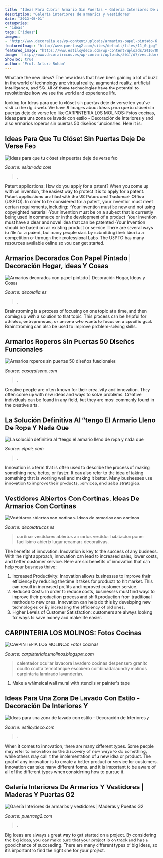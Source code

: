 ```yaml
---
title: "Ideas Para Cubrir Armario Sin Puertas ~ Galería Interiores De Armarios Y Vestidores"
description: "Galería interiores de armarios y vestidores"
date: "2023-09-01"
categories:
- "ideas"
tags: ["ideas"]
images:
- "http://www.decoralia.es/wp-content/uploads/armarios-papel-pintado-6.jpg..jpg"
featuredImage: "http://www.puertasg2.com/sites/default/files/11_0.jpg"
featured_image: "https://www.estiloydeco.com/wp-content/uploads/2016/08/zona-de-lavado-3.jpg"
image: "http://www.decoratrucos.es/wp-content/uploads/2017/07/vestidores-abiertos-con-cortinas-5.jpg"
ShowToc: true
author: "Prof. Arturo Rohan"
---
```



What are the new ideas?
The new ideas that have been gaining a lot of buzz in the world of technology are: virtual reality, augmented reality, artificial intelligence, and 5G. All of these technologies have the potential to revolutionize how we see the world and experience life.

	

		
looking for Ideas para que tu clóset sin puertas deje de verse feo you've visit to the right web. We have 8 Images about Ideas para que tu clóset sin puertas deje de verse feo like CARPINTERIA LOS MOLINOS: Fotos cocinas, Ideas para una zona de lavado con estilo - Decoración de Interiores y and also Armarios roperos sin puertas 50 diseños funcionales. Here it is:
		
    
## Ideas Para Que Tu Clóset Sin Puertas Deje De Verse Feo

<img loading=lazy src="https://eslamoda.com/wp-content/uploads/sites/2/2018/07/closet-con-cortina-600x600.jpg" onerror="this.onerror=null;this.src='https://tse4.mm.bing.net/th?id=OIP.KjQjF4bz3y7qXqnv1qudqQHaHa&amp;pid=15.1';" alt="Ideas para que tu clóset sin puertas deje de verse feo">

_Source: eslamoda.com_

>. 

	

Patent applications: How do you apply for a patent?
When you come up with an invention, the easiest way to protect it is to apply for a patent. Patent applications are filed with the US Patent and Trademark Office (USPTO). In order to be considered for a patent, your invention must meet certain requirements, including: 
-Your invention must be new and not using copyrighted material
-Your invention must be on a subject that is currently being used in commerce or in the development of a product
-Your invention must have a clear and novel idea that can be patented
-Your Invention should be based on an existing product or service There are several ways to file for a patent, but many people start by submitting their idea to a competition or through their professional Labs. The USPTO has many resources available online so you can get started.

    
## Armarios Decorados Con Papel Pintado | Decoración Hogar, Ideas Y Cosas

<img loading=lazy src="http://www.decoralia.es/wp-content/uploads/armarios-papel-pintado-6.jpg..jpg" onerror="this.onerror=null;this.src='https://tse4.mm.bing.net/th?id=OIP.RnQZhl-XTX6JmPzp7hcc7AHaMQ&amp;pid=15.1';" alt="Armarios decorados con papel pintado | Decoración Hogar, Ideas y Cosas">

_Source: decoralia.es_

>. 

	

Brainstroming is a process of focusing on one topic at a time, and then coming up with a solution to that topic. This process can be helpful for athletes, entrepreneurs, or anyone who wants to focus on a specific goal. Brainstroming can also be used to improve problem-solving skills.

    
## Armarios Roperos Sin Puertas 50 Diseños Funcionales

<img loading=lazy src="https://casaydiseno.com/wp-content/uploads/2016/02/armarios-roperos-estantes-abiertos-madera-1.jpg" onerror="this.onerror=null;this.src='https://tse1.mm.bing.net/th?id=OIP.zX-87sOSR9CbOMj8MGcMawHaEe&amp;pid=15.1';" alt="Armarios roperos sin puertas 50 diseños funcionales">

_Source: casaydiseno.com_

>. 

	

Creative people are often known for their creativity and innovation. They often come up with new ideas and ways to solve problems. Creative individuals can be found in any field, but they are most commonly found in the creative arts.

    
## La Solución Definitiva Al “tengo El Armario Lleno De Ropa Y Nada Que

<img loading=lazy src="https://imagenes.elpais.com/resizer/mtz14qgcnYkFdqCCGJtH3P4hVCU=/980x0/arc-anglerfish-eu-central-1-prod-prisa.s3.amazonaws.com/public/FPDSIESEJA5H7F5NGKIUNZJUQE.jpg" onerror="this.onerror=null;this.src='https://tse1.mm.bing.net/th?id=OIP.YRt1eF0hmPqqFc8io_lS4gHaEZ&amp;pid=15.1';" alt="La solución definitiva al “tengo el armario lleno de ropa y nada que">

_Source: elpais.com_

>. 

	

Innovation is a term that is often used to describe the process of making something new, better, or faster. It can also refer to the idea of taking something that is working well and making it better. Many businesses use innovation to improve their products, services, and sales strategies.

    
## Vestidores Abiertos Con Cortinas. Ideas De Armarios Con Cortinas

<img loading=lazy src="http://www.decoratrucos.es/wp-content/uploads/2017/07/vestidores-abiertos-con-cortinas-5.jpg" onerror="this.onerror=null;this.src='https://tse1.mm.bing.net/th?id=OIP.QJm2NW_PnR9rm0cVAC29hQHaEC&amp;pid=15.1';" alt="Vestidores abiertos con cortinas. Ideas de armarios con cortinas">

_Source: decoratrucos.es_

>cortinas vestidores abiertos armarios vestidor habitacion poner facilisimo abierto lugar recamara decorativas. 

	

The benefits of innovation:
Innovation is key to the success of any business. With the right approach, innovation can lead to increased sales, lower costs, and better customer service. Here are six benefits of innovation that can help your business thrive: 
1. Increased Productivity: Innovation allows businesses to improve their efficiency by reducing the time it takes for products to hit market. This can result in increased profits and improved customer service. 
2. Reduced Costs: In order to reduce costs, businesses must find ways to improve their production process and shift production from traditional methods to new ones. Innovation can help do this by developing new technologies or By increasing the efficiency of old ones. 
3. Higher Levels of Customer Satisfaction: customers are always looking for ways to save money and make life easier.

    
## CARPINTERIA LOS MOLINOS: Fotos Cocinas

<img loading=lazy src="https://4.bp.blogspot.com/-jgtYd1pIOos/UTjE-DcnGvI/AAAAAAAAAqU/BpW0JekMjsw/s1600/8+%25282%2529.JPG" onerror="this.onerror=null;this.src='https://tse4.mm.bing.net/th?id=OIP.8147aSQbjMKn1ZLf4VDYQAHaJ4&amp;pid=15.1';" alt="CARPINTERIA LOS MOLINOS: Fotos cocinas">

_Source: carpinterialosmolinos.blogspot.com_

>calentador ocultar lavadora lavadero cocinas despensero granito oculto oculta termotanque escobero combinada laundry molinos carpinteria laminado lavanderias. 

	

1. Make a whimsical wall mural with stencils or painter's tape.

    
## Ideas Para Una Zona De Lavado Con Estilo - Decoración De Interiores Y

<img loading=lazy src="https://www.estiloydeco.com/wp-content/uploads/2016/08/zona-de-lavado-3.jpg" onerror="this.onerror=null;this.src='https://tse2.mm.bing.net/th?id=OIP.nU6-FS_6HxtQlirEjLa8eQHaK3&amp;pid=15.1';" alt="Ideas para una zona de lavado con estilo - Decoración de Interiores y">

_Source: estiloydeco.com_

>. 

	

When it comes to innovation, there are many different types. Some people may refer to innovation as the discovery of new ways to do something, while others may call it the implementation of a new idea or product. The goal of any innovation is to create a better product or service for customers. Innovation can take many different forms, and it is important to be aware of all of the different types when considering how to pursue it.

    
## Galería Interiores De Armarios Y Vestidores | Maderas Y Puertas G2

<img loading=lazy src="http://www.puertasg2.com/sites/default/files/11_0.jpg" onerror="this.onerror=null;this.src='https://tse3.mm.bing.net/th?id=OIP.d_iLpWPbATy2pufguI2pVwHaFj&amp;pid=15.1';" alt="Galería Interiores de armarios y vestidores | Maderas y Puertas G2">

_Source: puertasg2.com_

>. 

	

Big Ideas are always a great way to get started on a project. By considering the big ideas, you can make sure that your project is on track and has a good chance of succeeding. There are many different types of big ideas, so it’s important to find the right one for your project.

